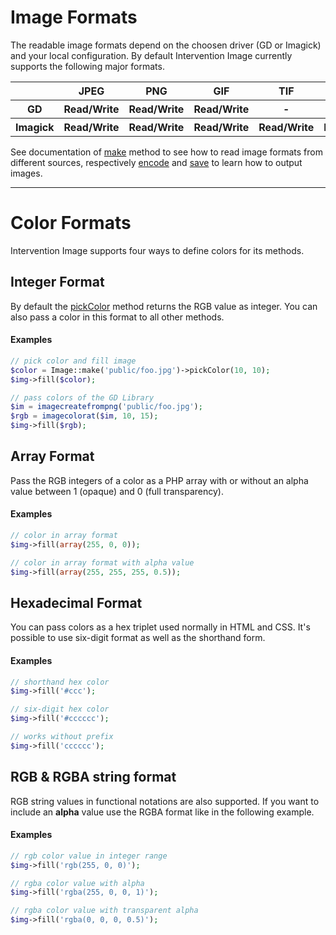 # Image Formats

The readable image formats depend on the choosen driver (GD or Imagick) and your local configuration. By default Intervention Image currently supports the following major formats.

<table>
    <tr>
        <th>&nbsp;</th>
        <th>JPEG</th>
        <th>PNG</th>
        <th>GIF</th>
        <th>TIF</th>
        <th>BMP</th>
    </tr>
    <tr>
        <th>GD</th>
        <th>Read/Write</th>
        <th>Read/Write</th>
        <th>Read/Write</th>
        <th>-</th>
        <th>-</th>
    </tr>
    <tr>
        <th>Imagick</th>
        <th>Read/Write</th>
        <th>Read/Write</th>
        <th>Read/Write</th>
        <th>Read/Write</th>
        <th>Read/Write</th>
    </tr>
</table>


See documentation of [make](/api/make) method to see how to read image formats from different sources, respectively [encode](/api/encode) and [save](/api/save) to learn how to output images.

---

# Color Formats

Intervention Image supports four ways to define colors for its methods.

## Integer Format
By default the [pickColor](/api/pickColor) method returns the RGB value as integer. You can also pass a color in this format to all other methods.

#### Examples

```php
// pick color and fill image
$color = Image::make('public/foo.jpg')->pickColor(10, 10);
$img->fill($color);

// pass colors of the GD Library
$im = imagecreatefrompng('public/foo.jpg');
$rgb = imagecolorat($im, 10, 15);
$img->fill($rgb);
```


## Array Format

Pass the RGB integers of a color as a PHP array with or without an alpha value between 1 (opaque) and 0 (full transparency).

#### Examples

```php
// color in array format
$img->fill(array(255, 0, 0));

// color in array format with alpha value
$img->fill(array(255, 255, 255, 0.5));
```

## Hexadecimal Format
You can pass colors as a hex triplet used normally in HTML and CSS. It's possible to use six-digit format as well as the shorthand form.

#### Examples

```php
// shorthand hex color
$img->fill('#ccc');

// six-digit hex color
$img->fill('#cccccc');

// works without prefix
$img->fill('cccccc');
```



## RGB &amp; RGBA string format
RGB string values in functional notations are also supported. If you want to include an **alpha** value use the RGBA format like in the following example.

#### Examples

```php
// rgb color value in integer range
$img->fill('rgb(255, 0, 0)');

// rgba color value with alpha
$img->fill('rgba(255, 0, 0, 1)');

// rgba color value with transparent alpha
$img->fill('rgba(0, 0, 0, 0.5)');
```
